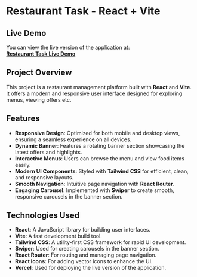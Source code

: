 # Restaurant Task - React + Vite

## Live Demo

You can view the live version of the application at:  
[**Restaurant Task Live Demo**](https://restaurant-task-dusky.vercel.app)

## Project Overview

This project is a restaurant management platform built with **React** and **Vite**. It offers a modern and responsive user interface designed for exploring menus, viewing offers etc.

## Features

- **Responsive Design**: Optimized for both mobile and desktop views, ensuring a seamless experience on all devices.
- **Dynamic Banner**: Features a rotating banner section showcasing the latest offers and highlights.
- **Interactive Menus**: Users can browse the menu and view food items easily.
- **Modern UI Components**: Styled with **Tailwind CSS** for efficient, clean, and responsive layouts.
- **Smooth Navigation**: Intuitive page navigation with **React Router**.
- **Engaging Carousel**: Implemented with **Swiper** to create smooth, responsive carousels in the banner section.

## Technologies Used

- **React**: A JavaScript library for building user interfaces.
- **Vite**: A fast development build tool.
- **Tailwind CSS**: A utility-first CSS framework for rapid UI development.
- **Swiper**: Used for creating carousels in the banner section.
- **React Router**: For routing and managing page navigation.
- **React Icons**: For adding vector icons to enhance the UI.
- **Vercel**: Used for deploying the live version of the application.